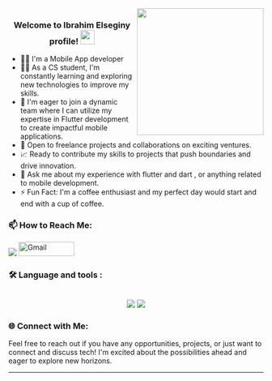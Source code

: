 
<img width="250" align="right" src="https://c.tenor.com/_DOBjnGspYAAAAAM/code-coding.gif">

<h3 align="center">
  Welcome to Ibrahim Elseginy profile!
  <img src="https://media.giphy.com/media/hvRJCLFzcasrR4ia7z/giphy.gif" width="28">
</h3>




- 👨‍💻 I'm a Mobile App developer  
- 👨‍💻 As a CS student, I'm constantly learning and exploring
  new technologies to improve my skills.
- 🚀 I'm eager to join a dynamic team where I can utilize my expertise in Flutter development to create impactful mobile applications.
- 💼 Open to freelance projects and collaborations on exciting ventures.
- 📈 Ready to contribute my skills to projects that push boundaries and drive innovation.
- 💬 Ask me about my experience with flutter and dart , or anything related to mobile development.
- ⚡ Fun Fact: I'm a coffee enthusiast and my perfect day would start and end with a cup of coffee.



### 📫 How to Reach Me: 

<a href="https://linkedin.com/in/IbrahimElseginy" target="_blank"><img src="https://img.shields.io/badge/-Ibrahim%20Elseginy-0077B5?style=for-the-badge&logo=Linkedin&logoColor=white"/></a>
<a href="mailto:ibrahimelseginy020@gmail.com">
        <img src="https://img.shields.io/badge/Gmail-red?style=flat-square&logo=gmail&logoColor=white" alt="Gmail" style="height: 28px; width: 110px;"> </a>
<br>
   
### 🛠 Language and tools :
 <br>

<div align="center">
    <img src="https://skillicons.dev/icons?i=flutter,dart,firebase,git,github" />
    <img src="https://skillicons.dev/icons?i=androidstudio,vscode,figma,xd,postman" /><br>
</div> 

### 🌐 Connect with Me:
Feel free to reach out if you have any opportunities, projects, or just want to connect and discuss tech! I'm excited about the possibilities ahead and eager to explore new horizons.

---
